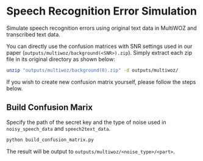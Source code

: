 # Speech Recognition Error Simulation
Simulate speech recognition errors using original text data in MultiWOZ and transcribed text data.

You can directly use the confusion matrices with SNR settings used in our paper (`outputs/multiwoz/background(<SNR>).zip`). 
Simply extract each zip file in its original directory as shown below:
```bash
unzip "outputs/multiwoz/background(0).zip" -d outputs/multiwoz/
```

If you wish to create new confusion matrix yourself, please follow the steps below.

## Build Confusion Marix
Specify the path of the secret key and the type of noise used in `noisy_speech_data` and `speech2text_data`.
```bash
python build_confusion_matrix.py
```
The result will be output to `outputs/multiwoz/<noise_type>/<part>`.